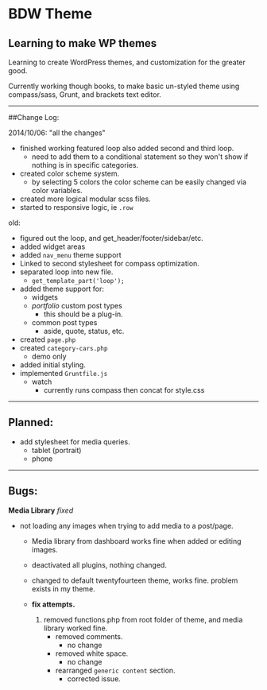 BDW Theme
===

## Learning to make WP themes

Learning to create WordPress themes, and customization for the greater good.

Currently working though books, to make basic un-styled theme using compass/sass, Grunt, and brackets text editor.

------
##Change Log:

2014/10/06:  "all the changes"

- finished working featured loop also added second and third loop. 
	- need to add them to a conditional statement so they won't show if nothing is in specific categories. 
- created color scheme system.
	- by selecting 5 colors the color scheme can be easily changed via color variables.
- created more logical modular scss files. 
- started to responsive logic, ie `.row`


old: 

- figured out the loop, and get_header/footer/sidebar/etc. 
- added widget areas
- added `nav_menu` theme support
- Linked to second stylesheet for compass optimization. 
- separated loop into new file. 
	- `get_template_part('loop');`
- added theme support for:
	- widgets
	- *portfolio* custom post types 
		- this should be a plug-in.
	- common post types
		- aside, quote, status, etc.
- created `page.php`
- created `category-cars.php`
	- demo only
- added initial styling. 
- implemented `Gruntfile.js`
	- watch
		- currently runs compass then concat for style.css

 

--------

## Planned: 

- add stylesheet for media queries. 
	- tablet (portrait) 
	- phone


---
## Bugs: 
**Media Library** *fixed*  

- not loading any images when trying to add media to a post/page. 
	- Media library from dashboard works fine when added or editing images. 
	- deactivated all plugins, nothing changed. 
	- changed to default twentyfourteen theme, works fine. problem exists in my theme. 
	- **fix attempts.**

		1. removed functions.php from root folder of theme, and media library worked fine.
			- removed comments. 
				- no change
			- removed white space. 
				- no change 
			- rearranged `generic content` section. 
				- corrected issue.
